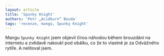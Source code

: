 ```yaml
---
layout: article
title: 'Spunky Knight'
authors: 'Petr „Acidburn“ Bouda'
tags: 'recenze, manga, Spunky Knight'
---
```


Mangu `Spunky Knight` jsem objevil čirou náhodou během brouzdání na internetu
a zvědavě nakoukl pod obálku, co že to vlastně je za Odvážného rytíře. A nelitoval jsem.
